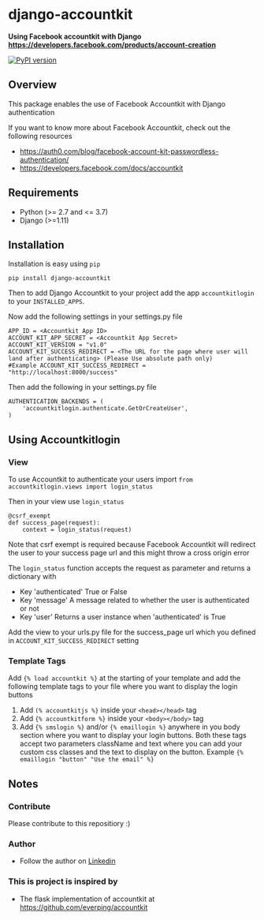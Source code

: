 # django-accountkit
**Using Facebook accountkit with Django https://developers.facebook.com/products/account-creation**

[![PyPI version](https://badge.fury.io/py/django-accountkit.svg)](https://badge.fury.io/py/django-accountkit)

## Overview

This package enables the use of Facebook Accountkit with Django authentication

If you want to know more about Facebook Accountkit, check out the following resources
- https://auth0.com/blog/facebook-account-kit-passwordless-authentication/
- https://developers.facebook.com/docs/accountkit

## Requirements

-  Python (>= 2.7 and <= 3.7)
-  Django (>=1.11)


## Installation

Installation is easy using ``pip``

	pip install django-accountkit

Then to add Django Accountkit to your project add the app ``accountkitlogin`` to your ``INSTALLED_APPS``.

Now add the following settings in your settings.py file


	APP_ID = <Accountkit App ID>
	ACCOUNT_KIT_APP_SECRET = <Accountkit App Secret>
	ACCOUNT_KIT_VERSION = "v1.0"
	ACCOUNT_KIT_SUCCESS_REDIRECT = <The URL for the page where user will land after authenticating> (Please Use absolute path only)
	#Example ACCOUNT_KIT_SUCCESS_REDIRECT = "http://localhost:8000/success"
	
Then add the following in your settings.py file

	AUTHENTICATION_BACKENDS = (
		'accountkitlogin.authenticate.GetOrCreateUser',
	)

## Using Accountkitlogin

### View

To use Accountkit to authenticate your users import ``from accountkitlogin.views import login_status``

Then in your view use ``login_status``
	
	@csrf_exempt
	def success_page(request):
		context = login_status(request)

Note that csrf exempt is required because Facebook Accountkit will redirect the user to your success page url and this might throw a cross origin error

The ```login_status``` function accepts the request as parameter and returns a dictionary with

- Key 'authenticated' True or False
- Key 'message' A message related to whether the user is authenticated or not
- Key 'user' Returns a user instance when 'authenticated' is True

Add the view to your urls.py file for the success_page url which you defined in ``ACCOUNT_KIT_SUCCESS_REDIRECT`` setting

### Template Tags

Add ``{% load accountkit %}`` at the starting of your template and add the following template tags to your file where you want to display the login buttons

1) Add ``(% accountkitjs %}`` inside your ``<head></head>`` tag
2) Add ``{% accountkitform %}`` inside your ``<body></body>`` tag
3) Add ``{% smslogin %}`` and/or ``{% emaillogin %}`` anywhere in you body section where you want to display your login buttons. Both these tags accept two parameters className and text where you can add your custom css classes and the text to display on the button. Example ``{% emaillogin "button" "Use the email" %}``

## Notes

### Contribute

Please contribute to this repositiory :)

### Author

- Follow the author on [Linkedin](https://www.linkedin.com/in/shahzebq)

### This is project is inspired by

- The flask implementation of accountkit at https://github.com/everping/accountkit
